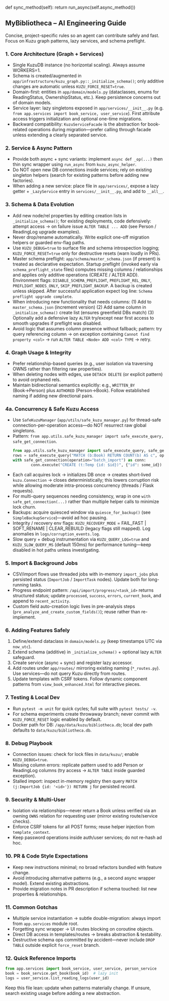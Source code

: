 def sync_method(self): return run_async(self.async_method())
## MyBibliotheca – AI Engineering Guide

Concise, project-specific rules so an agent can contribute safely and fast. Focus on Kuzu graph patterns, lazy services, and schema preflight.

### 1. Core Architecture (Graph + Services)
* Single KuzuDB instance (no horizontal scaling). Always assume WORKERS=1.
* Schema is created/augmented in `app/infrastructure/kuzu_graph.py::_initialize_schema()`; only additive changes are automatic unless `KUZU_FORCE_RESET=true`.
* Domain-first: entities in `app/domain/models.py` (dataclasses, enums for ReadingStatus, OwnershipStatus, etc.). Keep persistence concerns out of domain models.
* Service layer: lazy singletons exposed in `app/services/__init__.py` (e.g. `from app.services import book_service, user_service`). First attribute access triggers initialization and optional one-time migrations.
* Backward compatibility: `KuzuServiceFacade` is the abstraction for book-related operations during migration—prefer calling through facade unless extending a clearly separated service.

### 2. Service & Async Pattern
* Provide both async + sync variants: implement `async def _op(...)` then thin sync wrapper using `run_async` from `kuzu_async_helper`.
* Do NOT open new DB connections inside services; rely on existing singleton helpers (search for existing patterns before adding new factories).
* When adding a new service: place file in `app/services/`, expose a lazy getter + `_LazyService` entry in `services/__init__.py`, and add to `__all__`.

### 3. Schema & Data Evolution
* Add new node/rel properties by editing creation lists in `_initialize_schema()`; for existing deployments, code defensively: attempt access → on failure issue `ALTER TABLE ... ADD` (see Person / ReadingLog upgrade examples).
* Never drop/rename automatically. Write explicit one-off migration helpers or guarded env-flag paths.
* Use `KUZU_DEBUG=true` to surface file and schema introspection logging; `KUZU_FORCE_RESET=true` only for destructive resets (warn loudly in PRs).
* Master schema preflight: `app/schema/master_schema.json` (if present) is treated as declarative expectation. Startup preflight (invoked early via `schema_preflight_state` files) computes missing columns / relationships and applies only additive operations (CREATE / ALTER ADD). Environment flags: `DISABLE_SCHEMA_PREFLIGHT`, `PREFLIGHT_REL_ONLY`, `PREFLIGHT_NODES_ONLY`, `SKIP_PREFLIGHT_BACKUP`. A backup is created unless skipped. After successful application expect log line: `Schema preflight upgrade complete`.
* When introducing new functionality that needs columns: (1) Add to `master_schema.json` (increment version) (2) Add same column in `_initialize_schema()` create list (ensures greenfield DBs match) (3) Optionally add a defensive lazy `ALTER` try/except near first access to smooth upgrades if preflight was disabled.
* Avoid logic that assumes column presence without fallback; pattern: try query referencing column → on exception containing `Cannot find property <col>` → run `ALTER TABLE <Node> ADD <col> TYPE` → retry.

### 4. Graph Usage & Integrity
* Prefer relationship-based queries (e.g., user isolation via traversing OWNS rather than filtering raw properties).
* When deleting nodes with edges, use `DETACH DELETE` (or explicit pattern) to avoid orphaned rels.
* Maintain bidirectional semantics explicitly: e.g., `WRITTEN_BY` (Book→Person) plus `AUTHORED` (Person→Book). Follow established naming if adding new directional pairs.

### 4a. Concurrency & Safe Kuzu Access
* Use `SafeKuzuManager` (`app/utils/safe_kuzu_manager.py`) for thread-safe connection-per-operation access—do NOT resurrect raw global singletons.
* Pattern: `from app.utils.safe_kuzu_manager import safe_execute_query, safe_get_connection`.
	```python
	from app.utils.safe_kuzu_manager import safe_execute_query, safe_get_connection
	rows = safe_execute_query("MATCH (b:Book) RETURN COUNT(b) AS c", operation="count_books")
	with safe_get_connection(operation="batch_import") as conn:
			conn.execute("CREATE (t:Temp {id: $id})", {"id": some_id})
	```
* Each call acquires lock → initializes DB once → creates short‑lived `kuzu.Connection` → closes deterministically; this lowers corruption risk while allowing moderate intra-process concurrency (threads / Flask requests).
* For multi-query sequences needing consistency, wrap in one `with safe_get_connection(...)` rather than multiple helper calls to minimize lock churn.
* Backups: acquire quiesced window via `quiesce_for_backup()` (see `SimpleBackupService`)—avoid ad hoc pausing.
* Integrity / recovery env flags: `KUZU_RECOVERY_MODE` = FAIL_FAST | SOFT_RENAME | CLEAR_REBUILD (legacy flags still mapped). Log anomalies in `logs/corruption_events.log`.
* Slow query + debug instrumentation via `KUZU_QUERY_LOG=true` and `KUZU_SLOW_QUERY_MS` (default 150ms) for performance tuning—keep disabled in hot paths unless investigating.

### 5. Import & Background Jobs
* CSV/import flows use threaded jobs with in-memory `import_jobs` plus persisted status (`ImportJob` / `ImportTask` nodes). Update both for long-running tasks.
* Progress endpoint pattern: `/api/import/progress/<task_id>` returns structured status; update `processed`, `success`, `errors`, `current_book`, and append to `recent_activity`.
* Custom field auto-creation logic lives in pre-analysis steps (`pre_analyze_and_create_custom_fields()`); reuse rather than re-implement.

### 6. Adding Features Safely
1. Define/extend dataclass in `domain/models.py` (keep timestamps UTC via `now_utc`).
2. Extend schema (additive) in `_initialize_schema()` + optional lazy `ALTER` safeguard.
3. Create service (async + sync) and register lazy accessor.
4. Add routes under `app/routes/` mirroring existing naming (`*_routes.py`). Use services—do not query Kuzu directly from routes.
5. Update templates with CSRF tokens. Follow dynamic component patterns from `view_book_enhanced.html` for interactive pieces.

### 7. Testing & Local Dev
* Run `pytest -m unit` for quick cycles; full suite with `pytest tests/ -v`.
* For schema experiments create throwaway branch; never commit with `KUZU_FORCE_RESET` logic enabled by default.
* Docker path for DB: `/app/data/kuzu/bibliotheca.db`; local dev path defaults to `data/kuzu/bibliotheca.db`.

### 8. Debug Playbook
* Connection issues: check for lock files in `data/kuzu/`; enable `KUZU_DEBUG=true`.
* Missing column errors: replicate pattern used to add Person or ReadingLog columns (try access → `ALTER TABLE` inside guarded exception).
* Stalled import: inspect in-memory registry then query `MATCH (j:ImportJob {id: '<id>'}) RETURN j` for persisted record.

### 9. Security & Multi-User
* Isolation via relationships—never return a Book unless verified via an owning `OWNS` relation for requesting user (mirror existing route/service checks).
* Enforce CSRF tokens for all POST forms; reuse helper injection from `template_context`.
* Keep password operations inside auth/user services; do not re-hash ad hoc.

### 10. PR & Code Style Expectations
* Keep new instructions minimal; no broad refactors bundled with feature change.
* Avoid introducing alternative patterns (e.g., a second async wrapper model). Extend existing abstractions.
* Provide migration notes in PR description if schema touched: list new properties & relationships.

### 11. Common Gotchas
* Multiple service instantiation → subtle double-migration: always import from `app.services` module root.
* Forgetting sync wrapper → UI routes blocking on coroutine objects.
* Direct DB access in templates/routes → breaks abstraction & testability.
* Destructive schema ops committed by accident—never include `DROP TABLE` outside explicit `force_reset` branch.

### 12. Quick Reference Imports
```python
from app.services import book_service, user_service, person_service
book = book_service.get_book(book_id)  # lazy init
logs = user_service.list_reading_logs(user_id)
```

Keep this file lean: update when patterns materially change. If unsure, search existing usage before adding a new abstraction.
